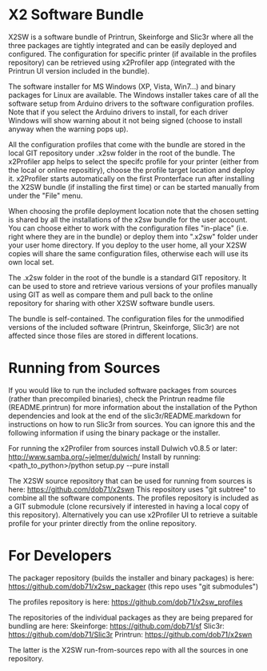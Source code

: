 X2 Software Bundle
==================

X2SW is a software bundle of Printrun, Skeinforge and Slic3r where 
all the three packages are tightly integrated and can be easily deployed 
and configured. The configuration for specific printer (if available in the 
profiles repository) can be retrieved using x2Profiler app (integrated with 
the Printrun UI version included in the bundle).

The software installer for MS Windows (XP, Vista, Win7...) and binary packages 
for Linux are available. The Windows installer takes care of all the software 
setup from Arduino drivers to the software configuration profiles. Note that
if you select the Arduino drivers to install, for each driver Windows will show
warning about it not being signed (choose to install anyway when the warning 
pops up).

All the configuration profiles that come with the bundle are stored in the 
local GIT repository under .x2sw folder in the root of the bundle. The 
x2Profiler app helps to select the specifc profile for your printer (either
from the local or online repositiry), choose the profile target location and 
deploy it. x2Profiler starts automatically on the first Pronterface run after 
installing the X2SW bundle (if installing the first time) or can be 
started manually from under the "File" menu. 

When choosing the profile deployment location note that the chosen setting 
is shared by all the installations of the x2sw bundle for the user account. You
can choose either to work with the configuration files "in-place" (i.e. right 
where they are in the bundle) or deploy them into ".x2sw" folder under your 
user home directory. If you deploy to the user home, all your X2SW copies will 
share the same configuration files, otherwise each will use its own local set. 

The .x2sw folder in the root of the bundle is a standard GIT repository.
It can be used to store and retrieve various versions of your profiles 
manually using GIT as well as compare them and pull back to the online  
repository for sharing with other X2SW software bundle users.

The bundle is self-contained. The configuration files for the unmodified 
versions of the included software (Printrun, Skeinforge, Slic3r) are not 
affected since those files are stored in different locations.

Running from Sources
====================

If you would like to run the included software packages from sources (rather 
than precompiled binaries), check the Printrun readme file (README.printrun) 
for more information about the installation of the Python dependencies and 
look at the end of the slic3r/README.markdown for instructions on how to run 
Slic3r from sources. You can ignore this and the following information if using 
the binary package or the installer.

For running the x2Profiler from sources install Dulwich v0.8.5 or later: 
http://www.samba.org/~jelmer/dulwich/
Install by running: <path_to_python>/python setup.py --pure install

The X2SW source repository that can be used for running from sources is here:
https://github.com/dob71/x2swn
This repository uses "git subtree" to combine all the software components. 
The profiles repository is included as a GIT submodule (clone recursively
if interested in having a local copy of this repository). Alternatively 
you can use x2Profiler UI to retrieve a suitable profile for your printer 
directly from the online repository.

For Developers
==============

The packager repository (builds the installer and binary packages) is here:
https://github.com/dob71/x2sw_packager
(this repo uses "git submodules")

The profiles repository is here:
https://github.com/dob71/x2sw_profiles

The repositories of the individual packages as they are being prepared for 
bundling are here:
Skeinforge: https://github.com/dob71/sf
Slic3r: https://github.com/dob71/Slic3r
Printrun: https://github.com/dob71/x2swn

The latter is the X2SW run-from-sources repo with all the sources in one 
repository.

